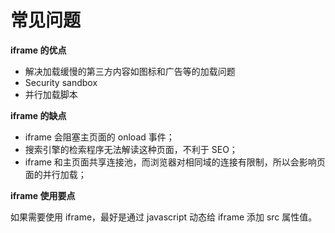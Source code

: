 # 常见问题
**iframe 的优点**

- 解决加载缓慢的第三方内容如图标和广告等的加载问题
- Security sandbox
- 并行加载脚本

**iframe 的缺点**

- iframe 会阻塞主页面的 onload 事件；
- 搜索引擎的检索程序无法解读这种页面，不利于 SEO；
- iframe 和主页面共享连接池，而浏览器对相同域的连接有限制，所以会影响页面的并行加载；

**iframe 使用要点**

如果需要使用 iframe，最好是通过 javascript 动态给 iframe 添加 src 属性值。
